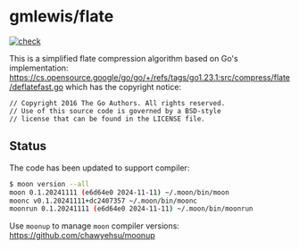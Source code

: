 # gmlewis/flate
[![check](https://github.com/gmlewis/moonbit-flate/actions/workflows/check.yml/badge.svg)](https://github.com/gmlewis/moonbit-flate/actions/workflows/check.yml)

This is a simplified flate compression algorithm based on Go's implementation:
https://cs.opensource.google/go/go/+/refs/tags/go1.23.1:src/compress/flate/deflatefast.go
which has the copyright notice:

```
// Copyright 2016 The Go Authors. All rights reserved.
// Use of this source code is governed by a BSD-style
// license that can be found in the LICENSE file.
```

## Status

The code has been updated to support compiler:

```bash
$ moon version --all
moon 0.1.20241111 (e6d64e0 2024-11-11) ~/.moon/bin/moon
moonc v0.1.20241111+dc2407357 ~/.moon/bin/moonc
moonrun 0.1.20241111 (e6d64e0 2024-11-11) ~/.moon/bin/moonrun
```

Use `moonup` to manage `moon` compiler versions:
https://github.com/chawyehsu/moonup
